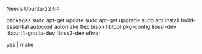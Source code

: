 Needs
Ubuntu-22.04

packages
sudo apt-get update
sudo apt-get upgrade
sudo apt install build-essential autoconf automake flex bison libtool pkg-config libssl-dev libcurl4-gnutls-dev libtss2-dev efivar

yes | make